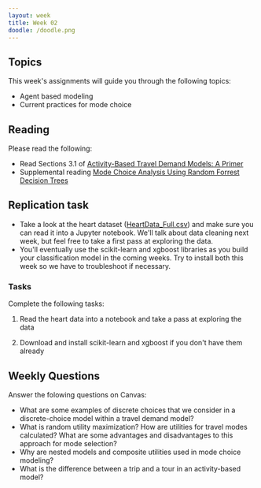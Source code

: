 ```yaml
---
layout: week
title: Week 02
doodle: /doodle.png
---
```


## Topics

This week's assignments will guide you through the following topics:
* Agent based modeling
* Current practices for mode choice

## Reading

Please read the following:
* Read Sections 3.1  of [Activity-Based Travel Demand Models: A Primer](http://onlinepubs.trb.org/onlinepubs/shrp2/SHRP2_C46.pdf)
* Supplemental reading [Mode Choice Analysis Using Random Forrest Decision Trees](https://www.sciencedirect.com/science/article/pii/S2352146516307347)

## Replication task
* Take a look at the heart dataset ([HeartData_Full.csv](../data/HeartData_Full.csv)) and make sure you can read it into a Jupyter notebook. We'll talk about data cleaning next week, but feel free to take a first pass at exploring the data.
* You'll eventually use the scikit-learn and xgboost libraries as you build your classification model in the coming weeks. Try to install both this week so we have to troubleshoot if necessary. 

### Tasks

Complete the following tasks:

1. Read the heart data into a notebook and take a pass at exploring the data

2. Download and install scikit-learn and xgboost if you don't have them already

## Weekly Questions
Answer the folowing questions on Canvas:
* What are some examples of discrete choices that we consider in a discrete-choice model within a travel demand model?
* What is random utility maximization? How are utilities for travel modes calculated? What are some advantages and disadvantages to this approach for mode selection?
* Why are nested models and composite utilities used in mode choice modeling?
* What is the difference between a trip and a tour in an activity-based model?
